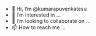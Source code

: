 - 👋 Hi, I’m @kumarapuvenkatesu
- 👀 I’m interested in ...
- 💞️ I’m looking to collaborate on ...
- 📫 How to reach me ...

<!---
kumarapuvenkatesu/kumarapuvenkatesu is a ✨ special ✨ repository because its `README.md` (this file) appears on your GitHub profile.
You can click the Preview link to take a look at your changes.
--->
